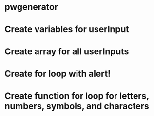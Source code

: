 # pwgenerator
# Create variables for userInput
# Create array for all userInputs
# Create for loop with alert!
# Create function for loop for letters, numbers, symbols, and characters
